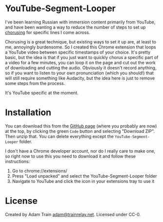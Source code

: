 # YouTube-Segment-Looper

I've been learning Russian with immersion content primarily from YouTube,
and have been wanting a way to reduce the number of steps to set up
[chorusing](https://www.youtube.com/watch?v=m5JwiNSIHxY) for specific lines I
come across.

Chorusing is a great technique, but existing ways to set it up are, at least
to me, annoyingly burdensome. So I created this Chrome extension that loops a
YouTube video between specific timestamps of your choice. It's pretty basic,
but the idea is that if you just want to quickly chorus a specific part of a
video for a few minutes, you can loop it on the page and cut out the work of
downloading and cutting the audio. Obviously it doesn't record anything, so if
you want to listen to your own pronunciation (which you should!) that will still
require something like Audacity, but the idea here is just to remove some steps
from the process.

It's YouTube specific at the moment.

# Installation

You can download this from the
[GitHub page](https://github.com/aetxyz/youtube-segment-looper) (where
you probably are now) at the top, by clicking the green `Code` button and
selecting "Download ZIP". Then unzip that. You can delete everything except
the `YouTube-Segment-Looper` folder.

I don't have a Chrome developer account, nor do I really care to make one, so
right now to use this you need to download it and follow these instructions:

1. Go to chrome://extensions/
2. Press "Load unpacked" and select the YouTube-Segment-Looper folder
3. Navigate to YouTube and click the icon in your extensions tray to use it

# License

Created by Adam Train <adam@trainrelay.net>. Licensed under CC-0.
